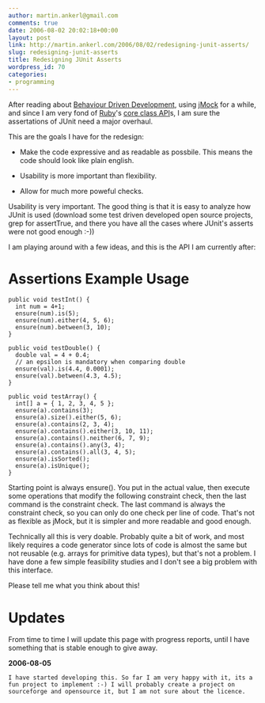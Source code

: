 ```yaml
---
author: martin.ankerl@gmail.com
comments: true
date: 2006-08-02 20:02:18+00:00
layout: post
link: http://martin.ankerl.com/2006/08/02/redesigning-junit-asserts/
slug: redesigning-junit-asserts
title: Redesigning JUnit Asserts
wordpress_id: 70
categories:
- programming
---
```


After reading about [Behaviour Driven Development](/2006/08/02/behaviour-driven-development/), using [jMock](http://www.jmock.org/) for a while, and since I am very fond of [Ruby](http://www.ruby-lang.org/en/)'s [core class API](http://www.rubycentral.com/ref/)s, I am sure the assertations of JUnit need a major overhaul.

This are the goals I have for the redesign:

<!-- more -->




  * Make the code expressive and as readable as possbile. This means the code should look like plain english.


  * Usability is more important than flexibility.


  * Allow for much more poweful checks.



Usability is very important. The good thing is that it is easy to analyze how JUnit is used (download some test driven developed open source projects, grep for assertTrue, and there you have all the cases where JUnit's asserts were not good enough :-))

I am playing around with a few ideas, and this is the API I am currently after:



# Assertions Example Usage



    
    public void testInt() {
      int num = 4+1;
      ensure(num).is(5);
      ensure(num).either(4, 5, 6);
      ensure(num).between(3, 10);
    }
    
    public void testDouble() {
      double val = 4 + 0.4;
      // an epsilon is mandatory when comparing double
      ensure(val).is(4.4, 0.0001);
      ensure(val).between(4.3, 4.5);
    }
    
    public void testArray() {
      int[] a = { 1, 2, 3, 4, 5 };
      ensure(a).contains(3);
      ensure(a).size().either(5, 6);
      ensure(a).contains(2, 3, 4);
      ensure(a).contains().either(3, 10, 11);
      ensure(a).contains().neither(6, 7, 9);
      ensure(a).contains().any(3, 4);
      ensure(a).contains().all(3, 4, 5);
      ensure(a).isSorted();
      ensure(a).isUnique();
    }



Starting point is always ensure(). You put in the actual value, then execute some operations that modify the following constraint check, then the last command is the constraint check. The last command is always the constraint check, so you can only do one check per line of code. That's not as flexible as jMock, but it is simpler and more readable and good enough.

Technically all this is very doable. Probably quite a bit of work, and most likely requires a code generator since lots of code is almost the same but not reusable (e.g. arrays for primitive data types), but that's not a problem. I have done a few simple feasibility studies and I don't see a big problem with this interface.

Please tell me what you think about this!



# Updates


From time to time I will update this page with progress reports, until I have something that is stable enough to give away.



**2006-08-05**

    I have started developing this. So far I am very happy with it, its a fun project to implement :-) I will probably create a project on sourceforge and opensource it, but I am not sure about the licence.



